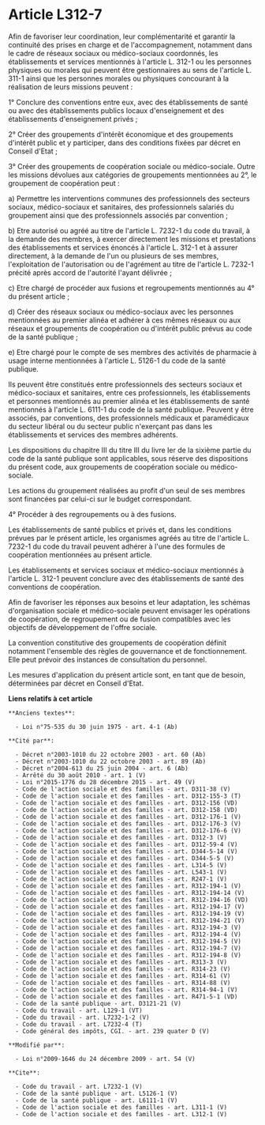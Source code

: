 # Article L312-7

Afin de favoriser leur coordination, leur complémentarité et garantir la continuité des prises en charge et de
l'accompagnement, notamment dans le cadre de réseaux sociaux ou médico-sociaux coordonnés, les établissements et services
mentionnés à l'article L. 312-1 ou les personnes physiques ou morales qui peuvent être gestionnaires au sens de l'article L.
311-1 ainsi que les personnes morales ou physiques concourant à la réalisation de leurs missions peuvent : 

1° Conclure des conventions entre eux, avec des établissements de santé ou avec des établissements publics locaux
d'enseignement et des établissements d'enseignement privés ; 

2° Créer des groupements d'intérêt économique et des groupements d'intérêt public et y participer, dans des conditions fixées
par décret en Conseil d'Etat ; 

3° Créer des groupements de coopération sociale ou médico-sociale. Outre les missions dévolues aux catégories de groupements
mentionnées au 2°, le groupement de coopération peut : 

a) Permettre les interventions communes des professionnels des secteurs sociaux, médico-sociaux et sanitaires, des
professionnels salariés du groupement ainsi que des professionnels associés par convention ; 

b) Etre autorisé ou agréé au titre de l'article L. 7232-1 du code du travail, à la demande des membres, à exercer directement
les missions et prestations des établissements et services énoncés à l'article L. 312-1 et à assurer directement, à la
demande de l'un ou plusieurs de ses membres, l'exploitation de l'autorisation ou de l'agrément au titre de l'article L.
7232-1 précité après accord de l'autorité l'ayant délivrée ; 

c) Etre chargé de procéder aux fusions et regroupements mentionnés au 4° du présent article ; 

d) Créer des réseaux sociaux ou médico-sociaux avec les personnes mentionnées au premier alinéa et adhérer à ces mêmes
réseaux ou aux réseaux et groupements de coopération ou d'intérêt public prévus au code de la santé publique ; 

e) Etre chargé pour le compte de ses membres des activités de pharmacie à usage interne mentionnées à l'article L. 5126-1 du
code de la santé publique. 

Ils peuvent être constitués entre professionnels des secteurs sociaux et médico-sociaux et sanitaires, entre ces
professionnels, les établissements et personnes mentionnés au premier alinéa et les établissements de santé mentionnés à
l'article L. 6111-1 du code de la santé publique. Peuvent y être associés, par conventions, des professionnels médicaux et
paramédicaux du secteur libéral ou du secteur public n'exerçant pas dans les établissements et services des membres
adhérents. 

Les dispositions du chapitre III du titre III du livre Ier de la sixième partie du code de la santé publique sont
applicables, sous réserve des dispositions du présent code, aux groupements de coopération sociale ou médico-sociale. 

Les actions du groupement réalisées au profit d'un seul de ses membres sont financées par celui-ci sur le budget
correspondant. 

4° Procéder à des regroupements ou à des fusions. 

Les établissements de santé publics et privés et, dans les conditions prévues par le présent article, les organismes agréés
au titre de l'article L. 7232-1 du code du travail peuvent adhérer à l'une des formules de coopération mentionnées au présent
article. 

Les établissements et services sociaux et médico-sociaux mentionnés à l'article L. 312-1 peuvent conclure avec des
établissements de santé des conventions de coopération. 

Afin de favoriser les réponses aux besoins et leur adaptation, les schémas d'organisation sociale et médico-sociale peuvent
envisager les opérations de coopération, de regroupement ou de fusion compatibles avec les objectifs de développement de
l'offre sociale. 

La convention constitutive des groupements de coopération définit notamment l'ensemble des règles de gouvernance et de
fonctionnement. Elle peut prévoir des instances de consultation du personnel. 

Les mesures d'application du présent article sont, en tant que de besoin, déterminées par décret en Conseil d'Etat.

**Liens relatifs à cet article**

	**Anciens textes**:

	  - Loi n°75-535 du 30 juin 1975 - art. 4-1 (Ab)

	**Cité par**:

	  - Décret n°2003-1010 du 22 octobre 2003 - art. 60 (Ab)
	  - Décret n°2003-1010 du 22 octobre 2003 - art. 89 (Ab)
	  - Décret n°2004-613 du 25 juin 2004 - art. 6 (Ab)
	  - Arrêté du 30 août 2010 - art. 1 (V)
	  - Loi n°2015-1776 du 28 décembre 2015 - art. 49 (V)
	  - Code de l'action sociale et des familles - art. D311-38 (V)
	  - Code de l'action sociale et des familles - art. D312-155-3 (T)
	  - Code de l'action sociale et des familles - art. D312-156 (VD)
	  - Code de l'action sociale et des familles - art. D312-158 (VD)
	  - Code de l'action sociale et des familles - art. D312-176-1 (V)
	  - Code de l'action sociale et des familles - art. D312-176-3 (V)
	  - Code de l'action sociale et des familles - art. D312-176-6 (V)
	  - Code de l'action sociale et des familles - art. D312-3 (V)
	  - Code de l'action sociale et des familles - art. D312-59-4 (V)
	  - Code de l'action sociale et des familles - art. D344-5-14 (V)
	  - Code de l'action sociale et des familles - art. D344-5-5 (V)
	  - Code de l'action sociale et des familles - art. L314-5 (V)
	  - Code de l'action sociale et des familles - art. L543-1 (V)
	  - Code de l'action sociale et des familles - art. R247-1 (V)
	  - Code de l'action sociale et des familles - art. R312-194-1 (V)
	  - Code de l'action sociale et des familles - art. R312-194-14 (V)
	  - Code de l'action sociale et des familles - art. R312-194-16 (VD)
	  - Code de l'action sociale et des familles - art. R312-194-17 (V)
	  - Code de l'action sociale et des familles - art. R312-194-19 (V)
	  - Code de l'action sociale et des familles - art. R312-194-21 (V)
	  - Code de l'action sociale et des familles - art. R312-194-3 (V)
	  - Code de l'action sociale et des familles - art. R312-194-4 (V)
	  - Code de l'action sociale et des familles - art. R312-194-5 (V)
	  - Code de l'action sociale et des familles - art. R312-194-7 (V)
	  - Code de l'action sociale et des familles - art. R312-194-8 (V)
	  - Code de l'action sociale et des familles - art. R313-3 (V)
	  - Code de l'action sociale et des familles - art. R314-23 (V)
	  - Code de l'action sociale et des familles - art. R314-61 (V)
	  - Code de l'action sociale et des familles - art. R314-88 (V)
	  - Code de l'action sociale et des familles - art. R314-94-1 (V)
	  - Code de l'action sociale et des familles - art. R471-5-1 (VD)
	  - Code de la santé publique - art. D3121-21 (V)
	  - Code du travail - art. L129-1 (VT)
	  - Code du travail - art. L7232-1-2 (V)
	  - Code du travail - art. L7232-4 (T)
	  - Code général des impôts, CGI. - art. 239 quater D (V)

	**Modifié par**:

	  - Loi n°2009-1646 du 24 décembre 2009 - art. 54 (V)

	**Cite**:

	  - Code du travail - art. L7232-1 (V)
	  - Code de la santé publique - art. L5126-1 (V)
	  - Code de la santé publique - art. L6111-1 (V)
	  - Code de l'action sociale et des familles - art. L311-1 (V)
	  - Code de l'action sociale et des familles - art. L312-1 (V)

